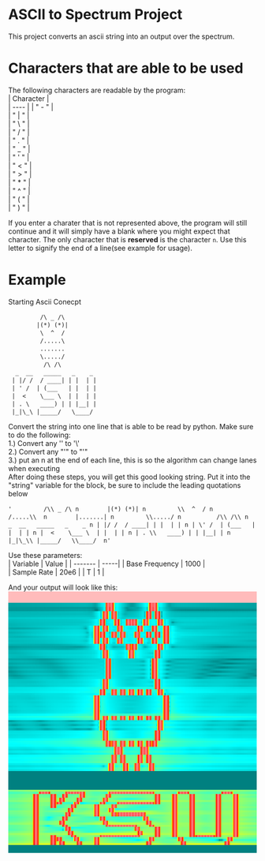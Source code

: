 # ASCII to Spectrum Project  
This project converts an ascii string into an output over the spectrum.  
# Characters that are able to be used  
The following characters are readable by the program:  
| Character |   
| ---- | 
| " - " |   
| " | " |   
| " \\ " |   
| " / " |   
| " . "  |  
| " _ " |  
| " \' " |  
| " < " |  
| " > " |  
| " * " |  
| " ^ " |  
| " ( " |  
| " ) " |  

If you enter a charater that is not represented above, the program will still continue and it will simply have a blank where you might expect that character. The only character that is **reserved** is the character `n`. Use this letter to signify the end of a line(see example for usage).
# Example 
Starting Ascii Conecpt
```
         /\ _ /\
        |(*) (*)|
         \  ^  /
         /.....\
         .......
         \...../
          /\ /\
  _  __   _____   _    _ 
 | |/ /  / ____| | |  | |
 | ' /  | (___   | |  | |
 |  <    \___ \  | |  | |
 | . \   ____) | | |__| |
 |_|\_\ |_____/   \____/  
```  
Convert the string into one line that is able to be read by python. Make sure to do the following:  
1.) Convert any '\' to '\\'  
2.) Convert any "'" to "\'"  
3.) put an n at the end of each line, this is so the algorithm can change lanes when executing  
After doing these steps, you will get this good looking string. Put it into the "string" variable for the block, be sure to include the leading quotations below
```
'         /\\ _ /\ n        |(*) (*)| n         \\  ^  / n         /.....\\  n        |.......| n         \\...../ n          /\\ /\\ n  _  __   _____   _    _ n | |/ /  / ____| | |  | | n | \' /  | (___   | |  | | n |  <    \___ \  | |  | | n | . \\   ____) | | |__| | n |_|\_\\ |_____/   \\____/  n'
```  
Use these parameters:  
| Variable | Value | 
| ------- | -----| 
| Base Frequency | 1000 |   
| Sample Rate | 20e6 | 
| T | 1 | 

And your output will look like this:  
![](../../misc/go_owls.png)
